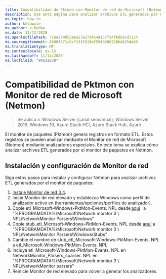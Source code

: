 ```yaml
---
title: Compatibilidad de Pktmon con Monitor de red de Microsoft (Netmon)
description: Use esta página para analizar archivos ETL generados por el monitor de paquetes en Netmon.
ms.topic: how-to
author: khdownie
ms.author: v-kedow
ms.date: 11/12/2020
ms.openlocfilehash: 7c6e3a40558ea27a273464d157fa4fbdbacd7134
ms.sourcegitcommit: 8808f871c8cf131f819ef5540286218bd425da96
ms.translationtype: MT
ms.contentlocale: es-ES
ms.lasthandoff: 11/14/2020
ms.locfileid: "94632638"
---
```

# <a name="pktmon-support-for-microsoft-network-monitor-netmon"></a>Compatibilidad de Pktmon con Monitor de red de Microsoft (Netmon)

>Se aplica a: Windows Server (canal semianual), Windows Server 2019, Windows 10, Azure Stack HCl, Azure Stack Hub, Azure

El monitor de paquetes (Pktmon) genera registros en formato ETL. Estos registros se pueden analizar mediante el Monitor de red de Microsoft (Netmon) mediante analizadores especiales. En este tema se explica cómo analizar archivos ETL generados por el monitor de paquetes en Netmon.

## <a name="network-monitor-setup-and-configuration"></a>Instalación y configuración de Monitor de red

Siga estos pasos para instalar y configurar Netmon para analizar archivos ETL generados por el monitor de paquetes:

   1. [Instale Monitor de red 3,4](/download/4865).
   1. Inicie Monitor de red elevado y establezca Windows como perfil de analizador activo en (herramientas/opciones/perfiles de analizador).
   1. Copie etl_Microsoft-Windows-PktMon-Events. NPL desde [aquí](https://github.com/microsoft/NetMon_Parsers_for_PacketMon/blob/main/etl_Microsoft-Windows-PktMon-Events.npl)   a "%PROGRAMDATA%\Microsoft\Network monitor 3 \ NPL\NetworkMonitor Parsers\Windows"
   1. Copie stub_etl_Microsoft-Windows-PktMon-Events. NPL desde [aquí](https://github.com/microsoft/NetMon_Parsers_for_PacketMon/blob/main/stub_etl_Microsoft-Windows-PktMon-Events.npl) a "%PROGRAMDATA%\Microsoft\Network monitor 3 \ NPL\NetworkMonitor Parsers\Windows\Stubs"
   1. Cambie el nombre de stub_etl_Microsoft-Windows-PktMon-Events. NPL a etl_Microsoft-Windows-PktMon-Events. NPL
   1. Incluya etl_Microsoft-Windows-PktMon-Events. NPL en NetworkMonitor_Parsers_sparser. NPL en "%PROGRAMDATA%\Microsoft\Network monitor 3 \ NPL\NetworkMonitor parsers"
   1. Reinicie Monitor de red elevado para volver a generar los analizadores.

